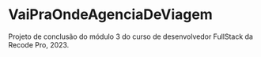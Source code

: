 # VaiPraOndeAgenciaDeViagem
Projeto de conclusão do módulo 3 do curso de desenvolvedor FullStack da Recode Pro, 2023.
